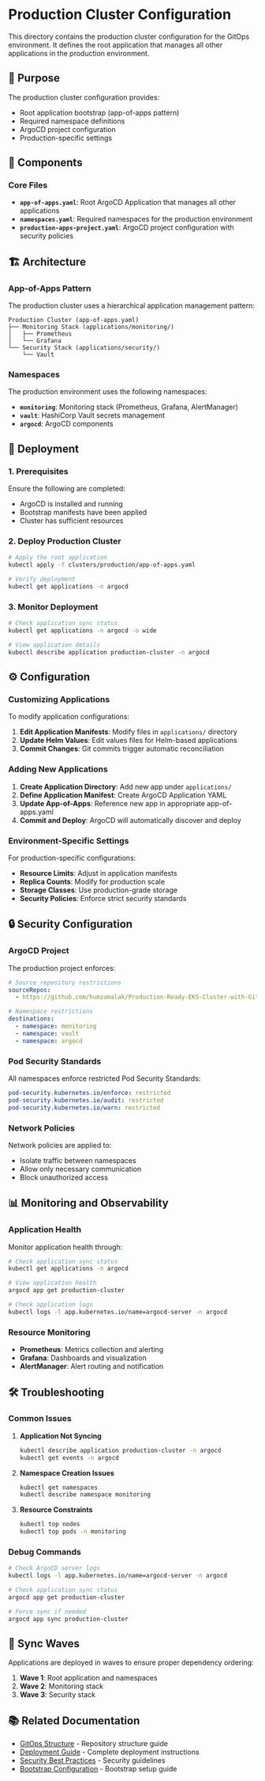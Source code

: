 # Production Cluster Configuration

This directory contains the production cluster configuration for the GitOps environment. It defines the root application that manages all other applications in the production environment.

## 🎯 Purpose

The production cluster configuration provides:
- Root application bootstrap (app-of-apps pattern)
- Required namespace definitions
- ArgoCD project configuration
- Production-specific settings

## 📁 Components

### Core Files
- **`app-of-apps.yaml`**: Root ArgoCD Application that manages all other applications
- **`namespaces.yaml`**: Required namespaces for the production environment
- **`production-apps-project.yaml`**: ArgoCD project configuration with security policies

## 🏗️ Architecture

### App-of-Apps Pattern

The production cluster uses a hierarchical application management pattern:

```
Production Cluster (app-of-apps.yaml)
├── Monitoring Stack (applications/monitoring/)
│   ├── Prometheus
│   └── Grafana
└── Security Stack (applications/security/)
    └── Vault
```

### Namespaces

The production environment uses the following namespaces:

- **`monitoring`**: Monitoring stack (Prometheus, Grafana, AlertManager)
- **`vault`**: HashiCorp Vault secrets management
- **`argocd`**: ArgoCD components

## 🚀 Deployment

### 1. Prerequisites

Ensure the following are completed:
- ArgoCD is installed and running
- Bootstrap manifests have been applied
- Cluster has sufficient resources

### 2. Deploy Production Cluster

```bash
# Apply the root application
kubectl apply -f clusters/production/app-of-apps.yaml

# Verify deployment
kubectl get applications -n argocd
```

### 3. Monitor Deployment

```bash
# Check application sync status
kubectl get applications -n argocd -o wide

# View application details
kubectl describe application production-cluster -n argocd
```

## ⚙️ Configuration

### Customizing Applications

To modify application configurations:

1. **Edit Application Manifests**: Modify files in `applications/` directory
2. **Update Helm Values**: Edit values files for Helm-based applications
3. **Commit Changes**: Git commits trigger automatic reconciliation

### Adding New Applications

1. **Create Application Directory**: Add new app under `applications/`
2. **Define Application Manifest**: Create ArgoCD Application YAML
3. **Update App-of-Apps**: Reference new app in appropriate app-of-apps.yaml
4. **Commit and Deploy**: ArgoCD will automatically discover and deploy

### Environment-Specific Settings

For production-specific configurations:

- **Resource Limits**: Adjust in application manifests
- **Replica Counts**: Modify for production scale
- **Storage Classes**: Use production-grade storage
- **Security Policies**: Enforce strict security standards

## 🔒 Security Configuration

### ArgoCD Project

The production project enforces:

```yaml
# Source repository restrictions
sourceRepos:
  - https://github.com/humzamalak/Production-Ready-EKS-Cluster-with-GitOps

# Namespace restrictions
destinations:
  - namespace: monitoring
  - namespace: vault
  - namespace: argocd
```

### Pod Security Standards

All namespaces enforce restricted Pod Security Standards:

```yaml
pod-security.kubernetes.io/enforce: restricted
pod-security.kubernetes.io/audit: restricted
pod-security.kubernetes.io/warn: restricted
```

### Network Policies

Network policies are applied to:
- Isolate traffic between namespaces
- Allow only necessary communication
- Block unauthorized access

## 📊 Monitoring and Observability

### Application Health

Monitor application health through:

```bash
# Check application sync status
kubectl get applications -n argocd

# View application health
argocd app get production-cluster

# Check application logs
kubectl logs -l app.kubernetes.io/name=argocd-server -n argocd
```

### Resource Monitoring

- **Prometheus**: Metrics collection and alerting
- **Grafana**: Dashboards and visualization
- **AlertManager**: Alert routing and notification

## 🛠️ Troubleshooting

### Common Issues

1. **Application Not Syncing**
   ```bash
   kubectl describe application production-cluster -n argocd
   kubectl get events -n argocd
   ```

2. **Namespace Creation Issues**
   ```bash
   kubectl get namespaces
   kubectl describe namespace monitoring
   ```

3. **Resource Constraints**
   ```bash
   kubectl top nodes
   kubectl top pods -n monitoring
   ```

### Debug Commands

```bash
# Check ArgoCD server logs
kubectl logs -l app.kubernetes.io/name=argocd-server -n argocd

# Check application sync status
argocd app get production-cluster

# Force sync if needed
argocd app sync production-cluster
```

## 🔄 Sync Waves

Applications are deployed in waves to ensure proper dependency ordering:

1. **Wave 1**: Root application and namespaces
2. **Wave 2**: Monitoring stack
3. **Wave 3**: Security stack

## 📚 Related Documentation

- [GitOps Structure](../../docs/gitops-structure.md) - Repository structure guide
- [Deployment Guide](../../DEPLOYMENT_GUIDE.md) - Complete deployment instructions
- [Security Best Practices](../../docs/security-best-practices.md) - Security guidelines
- [Bootstrap Configuration](../../bootstrap/README.md) - Bootstrap setup guide